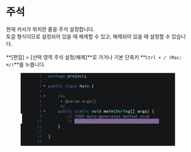 # 주석

현재 커서가 위치한 줄을 주석 설정합니다. \
토글 형식이므로 설정되어 있을 때 해제할 수 있고, 해제되어 있을 때 설정할 수 있습니다.\
\
**\[편집] > \[선택 영역 주석 설정/해제]**로 가거나 기본 단축키 **`Ctrl + / (Mac: ⌘/)`**를 누릅니다.

<figure><img src="../../../.gitbook/assets/image (46).png" alt=""><figcaption></figcaption></figure>

